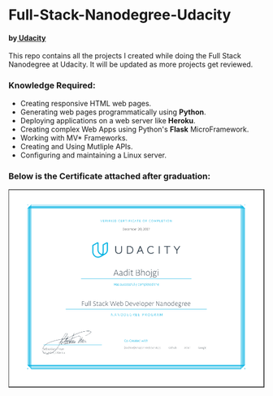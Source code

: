 # Full-Stack-Nanodegree-Udacity
#### by<a href="https://in.udacity.com/"> Udacity </a>

This repo contains all the projects I created while doing the Full Stack Nanodegree at Udacity. It will be updated as more projects get reviewed.

### Knowledge Required:
* Creating responsive HTML web pages.
* Generating web pages programmatically using **Python**.
* Deploying applications on a web server like **Heroku**.
* Creating complex Web Apps using Python's **Flask** MicroFramework.
* Working with MV* Frameworks.
* Creating and Using Mutliple APIs.
* Configuring and maintaining a Linux server.

### Below is the Certificate attached after graduation:
<img src="certificate.PNG">